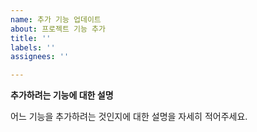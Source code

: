 ```yaml
---
name: 추가 기능 업데이트
about: 프로젝트 기능 추가
title: ''
labels: ''
assignees: ''

---
```


**추가하려는 기능에 대한 설명**  

어느 기능을 추가하려는 것인지에 대한 설명을 자세히 적어주세요.
